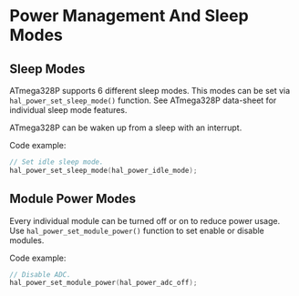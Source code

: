 # Power Management And Sleep Modes

## Sleep Modes

ATmega328P supports 6 different sleep modes. This modes can be set via `hal_power_set_sleep_mode()` function. See ATmega328P data-sheet for individual sleep mode features.

ATmega328P can be waken up from a sleep with an interrupt.

Code example:

```c
// Set idle sleep mode.
hal_power_set_sleep_mode(hal_power_idle_mode);
```

## Module Power Modes

Every individual module can be turned off or on to reduce power usage. Use `hal_power_set_module_power()` function to set enable or disable modules.

Code example:

```c
// Disable ADC.
hal_power_set_module_power(hal_power_adc_off);
```
